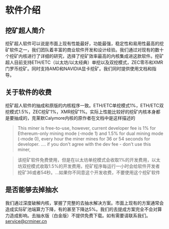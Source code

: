 # 软件介绍

## 挖矿超人简介
挖矿超人软件可以说是市面上现有性能最好，功能最强，稳定性和易用性最高的挖矿软件之一，我们团队着丰富的商业软件开发和设计经验。我们通过对现有的数十个挖矿内核进行了详细的研究，选择了挖矿效率最高的内核集成进这款软件。挖矿超人目前支持ETH/ETC（以太坊/以太经典）单挖以及双挖模式，ZEC零币和XMR门罗币挖矿。同时支持AMD和NAVIDIA显卡挖矿。我们同时提供使用文档和指导。

## 关于软件的收费
挖矿超人软件的抽成和原版的内核程序一致。ETH/ETC单挖模式1%，ETH/ETC双挖模式1.5%，ZEC挖矿1%，XMR挖矿1%。实际上性能比较好的挖矿内核本身都是要抽成的，克莱默Calymore内核的原作者在文档中是这样描述的

>This miner is free-to-use, however, current developer fee is 1% for Ethereum-only mining mode (-mode 1) and 1.5% for dual mining mode (-mode 0), every hour the miner mines for 36 or 54 seconds for developer. ....  if you don't agree with the dev fee - don't use this miner,

>该挖矿软件免费使用，但是在以太坊单挖模式会收取1%的开发费用，以太坊双挖模式收取1.5%的开发费用，挖矿程序每运行一小时会给软件开发者挖矿36或者54秒。...如果你不同意这个开发收费，不要使用这个挖矿软件

## 是否能够去掉抽水
我们通过深度破解内核，掌握了完整的去抽水解决方案。市面上现有的方案通常会造成实际矿池端算力下降，有的甚至下降达5%。我们的去提成方案完全不会对算力造成影响。去抽水版（白金版）不提供免费下载。如有需要请联系我们。[service@crminer.cn](mailto:service@crminer.cn)
